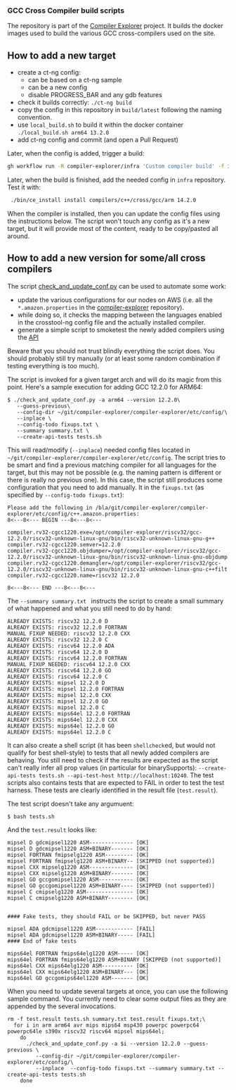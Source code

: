 ### GCC Cross Compiler build scripts

The repository is part of the [Compiler Explorer](https://godbolt.org/) project. It builds
the docker images used to build the various GCC cross-compilers used on the site.

## How to add a new target

- create a ct-ng config:
  - can be based on a ct-ng sample
  - can be a new config
  - disable PROGRESS_BAR and any gdb features
- check it builds correctly:
  `./ct-ng build`
- copy the config in this repository in `build/latest` following the naming convention.
- use `local_build.sh` to build it within the docker container
  `./local_build.sh arm64 13.2.0`
- add ct-ng config and commit (and open a Pull Request)

Later, when the config is added, trigger a build:

``` sh
gh workflow run -R compiler-explorer/infra 'Custom compiler build' -f image=gcc-cross -f version="arm64 14.2.0"
```

Later, when the build is finished, add the needed config in `infra` repository. Test it with:

``` sh
 ./bin/ce_install install compilers/c++/cross/gcc/arm 14.2.0
```

When the compiler is installed, then you can update the config files using the
instructions below. The script won't touch any config as it's a new target, but
it will provide most of the content, ready to be copy/pasted all around.

## How to add a new version for some/all cross compilers

The script [check_and_update_conf.py](./check_and_update_conf.py) can be used to automate some work:
- update the various configurations for our nodes on AWS (i.e. all the
  `*.amazon.properties` in the
  [compiler-explorer](https://github.com/compiler-explorer/compiler-explorer/tree/main/etc/config)
  repository).
- while doing so, it checks the mapping between the languages enabled in the
  crosstool-ng config file and the actually installed compiler.
- generate a simple script to smoketest the newly added compilers using the
  [API](https://github.com/compiler-explorer/compiler-explorer/blob/main/docs/API.md)

Beware that you should not trust blindly everything the script does. You should
probably still try manually (or at least some random combination if testing
everything is too much).

The script is invoked for a given target arch and will do its magic from this point. Here's a sample execution for adding GCC 12.2.0 for ARM64:

```
$ ./check_and_update_conf.py -a arm64 --version 12.2.0\
   --guess-previous\
   --config-dir ~/git/compiler-explorer/compiler-explorer/etc/config/\
   --inplace \
   --config-todo fixups.txt \
   --summary summary.txt \
   --create-api-tests tests.sh
```

This will read/modify (`--inplace`) needed config files located in
`~/git/compiler-explorer/compiler-explorer/etc/config`. The script tries to be
smart and find a previous matching compiler for all languages for the target,
but this may not be possible (e.g. the naming pattern is different or there is
really no previous one). In this case, the script still produces some
configuration that you need to add manually. It in the `fixups.txt` (as
specified by `--config-todo fixups.txt`):

```
Please add the following in /bla/git/compiler-explorer/compiler-explorer/etc/config/c++.amazon.properties:
8<---8<--- BEGIN ---8<---8<---

compiler.rv32-cgcc1220.exe=/opt/compiler-explorer/riscv32/gcc-12.2.0/riscv32-unknown-linux-gnu/bin/riscv32-unknown-linux-gnu-g++
compiler.rv32-cgcc1220.semver=12.2.0
compiler.rv32-cgcc1220.objdumper=/opt/compiler-explorer/riscv32/gcc-12.2.0/riscv32-unknown-linux-gnu/bin/riscv32-unknown-linux-gnu-objdump
compiler.rv32-cgcc1220.demangler=/opt/compiler-explorer/riscv32/gcc-12.2.0/riscv32-unknown-linux-gnu/bin/riscv32-unknown-linux-gnu-c++filt
compiler.rv32-cgcc1220.name=riscv32 12.2.0

8<---8<--- END ---8<---8<---
```

The `--summary summary.txt ` instructs the script to create a small summary of what happened and what you still need to do by hand:

```
ALREADY EXISTS: riscv32 12.2.0 D
ALREADY EXISTS: riscv32 12.2.0 FORTRAN
MANUAL FIXUP NEEDED: riscv32 12.2.0 CXX
ALREADY EXISTS: riscv32 12.2.0 C
ALREADY EXISTS: riscv64 12.2.0 ADA
ALREADY EXISTS: riscv64 12.2.0 D
ALREADY EXISTS: riscv64 12.2.0 FORTRAN
MANUAL FIXUP NEEDED: riscv64 12.2.0 CXX
ALREADY EXISTS: riscv64 12.2.0 GO
ALREADY EXISTS: riscv64 12.2.0 C
ALREADY EXISTS: mipsel 12.2.0 D
ALREADY EXISTS: mipsel 12.2.0 FORTRAN
ALREADY EXISTS: mipsel 12.2.0 CXX
ALREADY EXISTS: mipsel 12.2.0 GO
ALREADY EXISTS: mipsel 12.2.0 C
ALREADY EXISTS: mips64el 12.2.0 FORTRAN
ALREADY EXISTS: mips64el 12.2.0 CXX
ALREADY EXISTS: mips64el 12.2.0 GO
ALREADY EXISTS: mips64el 12.2.0 C
```

It can also create a shell script (it has been `shellcheck`ed, but would not
qualify for best shell-style) to tests that all newly added compilers are
behaving. You still need to check if the results are expected as the script
can't really infer all prop values (in particular for binarySupports):
`--create-api-tests tests.sh --api-test-host http://localhost:10240`. The test
scripts also contains tests that are expected to FAIL in order to test the test
harness. These tests are clearly identified in the result file (`test.result`).

The test script doesn't take any argumuent:
```
$ bash tests.sh
```

And the `test.result` looks like:

```
mipsel D gdcmipsel1220 ASM-------------- [OK]
mipsel D gdcmipsel1220 ASM+BINARY------- [OK]
mipsel FORTRAN fmipselg1220 ASM--------- [OK]
mipsel FORTRAN fmipselg1220 ASM+BINARY-- [SKIPPED (not supported)]
mipsel CXX mipselg1220 ASM-------------- [OK]
mipsel CXX mipselg1220 ASM+BINARY------- [OK]
mipsel GO gccgomipsel1220 ASM----------- [OK]
mipsel GO gccgomipsel1220 ASM+BINARY---- [SKIPPED (not supported)]
mipsel C cmipselg1220 ASM--------------- [OK]
mipsel C cmipselg1220 ASM+BINARY-------- [OK]


#### Fake tests, they should FAIL or be SKIPPED, but never PASS

mipsel ADA gdcmipsel1220 ASM------------ [FAIL]
mipsel ADA gdcmipsel1220 ASM+BINARY----- [FAIL]
#### End of fake tests

mips64el FORTRAN fmips64elg1220 ASM----- [OK]
mips64el FORTRAN fmips64elg1220 ASM+BINARY [SKIPPED (not supported)]
mips64el CXX mips64elg1220 ASM---------- [OK]
mips64el CXX mips64elg1220 ASM+BINARY--- [OK]
mips64el GO gccgomips64el1220 ASM------- [OK]
```

When you need to update several targets at once, you can use the following
sample command. You currently need to clear some output files as they are
appended by the several invocations.

```
rm -f test.result tests.sh summary.txt test.result fixups.txt;\
  for i in arm arm64 avr mips mips64 msp430 powerpc powerpc64 powerpc64le s390x riscv32 riscv64 mipsel mips64el;
    do
      ./check_and_update_conf.py -a $i --version 12.2.0 --guess-previous \
         --config-dir ~/git/compiler-explorer/compiler-explorer/etc/config/\
         --inplace  --config-todo fixups.txt --summary summary.txt --create-api-tests tests.sh
    done
```



